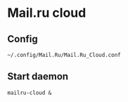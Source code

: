 # Mail.ru cloud

## Config

`~/.config/Mail.Ru/Mail.Ru_Cloud.conf`

## Start daemon

    mailru-cloud &
